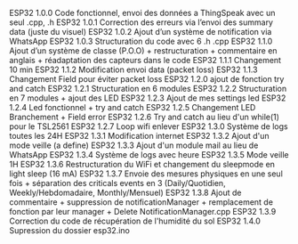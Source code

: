 ESP32 1.0.0	Code fonctionnel, envoi des données a ThingSpeak avec un seul .cpp, .h
ESP32 1.0.1	Correction des erreurs via l’envoi des summary data (juste du visuel)
ESP32 1.0.2	Ajout d’un système de notification via WhatsApp
ESP32 1.0.3	Structuration du code avec 6 .h .cpp 
ESP32 1.1.0	Ajout d’un système de classe (P.O.O) + restructuration + commentaire en anglais + réadaptation des capteurs dans le code 
ESP32 1.1.1 Changement 10 min
ESP32 1.1.2 Modification envoi data (packet loss)
ESP32 1.1.3 Changement Field pour éviter packet loss
ESP32 1.2.0 ajout de fonction try and catch
ESP32 1.2.1 Structuration en 6 modules
ESP32 1.2.2 Structuration en 7 modules + ajout des LED
ESP32 1.2.3 Ajout de mes settings led 
ESP32 1.2.4 Led fonctionnel + try and catch 
ESP32 1.2.5 Changement LED Branchement + Field error 
ESP32 1.2.6 Try and catch au lieu d'un while(1) pour le TSL2561 
ESP32 1.2.7 Loop wifi enlever
ESP32 1.3.0 Système de logs toutes les 24H
ESP32 1.3.1 Modification internet 
ESP32 1.3.2 Ajout d'un mode veille (a define)
ESP32 1.3.3 Ajout d'un module mail au lieu de WhatsApp
ESP32 1.3.4 Système de logs avec heure
ESP32 1.3.5 Mode veille 1H
ESP32 1.3.6 Restructuration du WiFi et changement du sleepmode en light sleep (16 mA)
ESP32 1.3.7 Envoie des mesures physiques en une seul fois + séparation des criticals events en 3 (Daily/Quotidien, Weekly/Hebdomadaire, Monthly/Mensuel)
ESP32 1.3.8 Ajout de commentaire + suppression de notificationManager + remplacement de fonction par leur manager + Delete NotificationManager.cpp
ESP32 1.3.9 Correction du code de récupération de l'humidité du sol
ESP32 1.4.0 Supression du dossier esp32.ino
